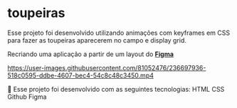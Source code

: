 # toupeiras


 Esse projeto foi desenvolvido utilizando animações com keyframes em CSS para fazer as toupeiras aparecerem no campo e display grid.


Recriando uma aplicação a partir de um layout do [**Figma**](https://www.figma.com/file/TG8ROxuGXCVVmpW4qRWdve/Wack-a-Mole-(Community)?type=design&node-id=0-1&t=y5gQLfPJ9wOQbcEc-0)


https://user-images.githubusercontent.com/81052476/236697936-518c0595-ddbe-4607-bec4-54c8c48c3450.mp4


:seedling: Esse projeto foi desenvolvido com as seguintes tecnologias:
HTML 
CSS
Github
Figma

